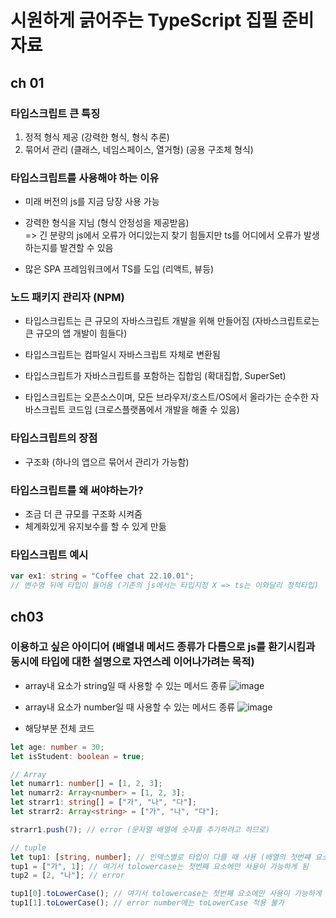 # 시원하게 긁어주는 TypeScript 집필 준비 자료

## ch 01

### 타입스크립트 큰 특징

1. 정적 형식 제공 (강력한 형식, 형식 추론)
2. 묶어서 관리 (클래스, 네임스페이스, 열거형) (공용 구조체 형식)

### 타입스크립트를 사용해야 하는 이유

- 미래 버전의 js를 지금 당장 사용 가능

- 강력한 형식을 지님 (형식 안정성을 제공받음)<br>
  => 긴 분량의 js에서 오류가 어디있는지 찾기 힘들지만 ts를 어디에서 오류가 발생하는지를 발견할 수 있음

- 많은 SPA 프레임워크에서 TS를 도입 (리액트, 뷰등)

### 노드 패키지 관리자 (NPM)

- 타입스크립트는 큰 규모의 자바스크립트 개발을 위해 만들어짐
  (자바스크립트로는 큰 규모의 앱 개발이 힘들다)

- 타입스크립트는 컴파일시 자바스크립트 자체로 변환됨

- 타입스크립트가 자바스크립트를 포함하는 집합임 (확대집합, SuperSet)

- 타입스크립트는 오픈소스이며, 모든 브라우저/호스트/OS에서 올라가는 순수한 자바스크립트 코드임
  (크로스플랫폼에서 개발을 해줄 수 있음)

### 타입스크립트의 장점

- 구조화 (하나의 앱으르 묶어서 관리가 가능함)

### 타입스크립트를 왜 써야하는가?

- 조금 더 큰 규모를 구조화 시켜줌
- 체계화있게 유지보수를 할 수 있게 만듦

### 타입스크립트 예시

```ts
var ex1: string = "Coffee chat 22.10.01";
// 변수명 뒤에 타입이 들어옴 (기존의 js에서는 타입지정 X => ts는 이와달리 정적타입)
```


## ch03

### 이용하고 싶은 아이디어 (배열내 메서드 종류가 다름으로 js를 환기시킴과 동시에 타입에 대한 설명으로 자연스레 이어나가려는 목적)


- array내 요소가 string일 때 사용할 수 있는 메서드 종류
![image](https://user-images.githubusercontent.com/68424403/193397892-fe3b7eaa-be30-4a95-a06c-09adcea574cb.png)

- array내 요소가 number일 때 사용할 수 있는 메서드 종류
![image](https://user-images.githubusercontent.com/68424403/193397905-e0e2d41e-1b0a-43cf-a6a9-0350413c9d04.png)


- 해당부분 전체 코드
```ts
let age: number = 30;
let isStudent: boolean = true;

// Array
let numarr1: number[] = [1, 2, 3];
let numarr2: Array<number> = [1, 2, 3];
let strarr1: string[] = ["가", "나", "다"];
let strarr2: Array<string> = ["가", "나", "다"];

strarr1.push(7); // error (문자열 배열에 숫자를 추가하려고 하므로)

// tuple
let tup1: [string, number]; // 인덱스별로 타입이 다를 때 사용 (배열의 첫번쨰 요소는 string, 두번째 요소로 number를 사용)
tup1 = ["가", 1]; // 여기서 tolowercase는 첫번째 요소에만 사용이 가능하게 됨
tup2 = [2, "나"]; // error

tup1[0].toLowerCase(); // 여기서 tolowercase는 첫번째 요소에만 사용이 가능하게 됨
tup1[1].toLowerCase(); // error number에는 toLowerCase 적용 불가

```


